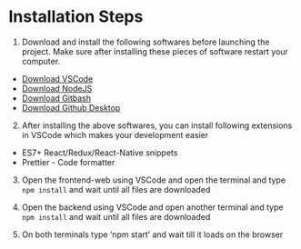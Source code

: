 # Installation Steps
1. Download and install the following softwares before launching the project. Make sure after installing these pieces of software restart your computer.
* [Download VSCode](https://code.visualstudio.com/download)
* [Download NodeJS](https://nodejs.org/en/download/)
* [Download Gitbash](https://git-scm.com/downloads)
* [Download Github Desktop](https://desktop.github.com/)

2. After installing the above softwares, you can install following extensions in VSCode which makes your development easier
* ES7+ React/Redux/React-Native snippets
* Prettier - Code formatter

3. Open the frontend-web using VSCode and open the terminal and type `npm install` and wait until all files are downloaded

4. Open the backend using VSCode and open another terminal and type `npm install` and wait until all files are downloaded

5. On both terminals type ‘npm start’ and wait till it loads on the browser